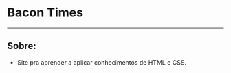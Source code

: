 # Bacon Times

<hr>

<h2>Sobre:</h2>
<ul>
<li>Site pra aprender a aplicar conhecimentos de HTML e CSS.</li>
</ul>
